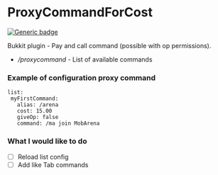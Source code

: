 # ProxyCommandForCost

[![Generic badge](https://img.shields.io/badge/Spigot--API-1.14.4-green.svg)](https://www.spigotmc.org/wiki/buildtools/#1-14-4)

Bukkit plugin - Pay and call command (possible with op permissions).

 - */proxycommand* - List of available commands

### Example of configuration proxy command
    list:
     myFirstCommand:
       alias: /arena
       cost: 15.00
       giveOp: false
       command: /ma join MobArena

### What I would like to do
- [ ] Reload list config
- [ ] Add like Tab commands

